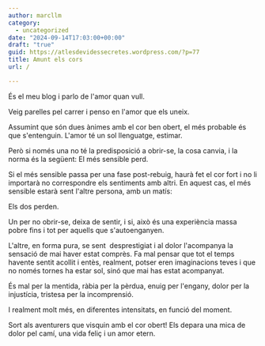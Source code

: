 ```yaml
---
author: marcllm
category:
  - uncategorized
date: "2024-09-14T17:03:00+00:00"
draft: "true"
guid: https://atlesdevidessecretes.wordpress.com/?p=77
title: Amunt els cors
url: /

---
```

És el meu blog i parlo de l'amor quan vull.



Veig parelles pel carrer i penso en l'amor que els uneix.



Assumint que són dues ànimes amb el cor ben obert, el més probable és que s'entenguin. L'amor té un sol llenguatge, estimar.



Però si només una no té la predisposició a obrir-se, la cosa canvia, i la norma és la següent: El més sensible perd.

Si el més sensible passa per una fase post-rebuig, haurà fet el cor fort i no li importarà no correspondre els sentiments amb altri. En aquest cas, el més sensible estarà sent l'altre persona, amb un matís:

Els dos perden.

Un per no obrir-se, deixa de sentir, i si, això és una experiència massa pobre fins i tot per aquells que s'autoenganyen.  

L'altre, en forma pura, se sent  desprestigiat i al dolor l'acompanya la sensació de mai haver estat comprès. Fa mal pensar que tot el temps havente sentit acollit i entès, realment, potser eren imaginacions teves i que no només tornes ha estar sol, sinó que mai has estat acompanyat.



És mal per la mentida, ràbia per la pèrdua, enuig per l'engany, dolor per la injustícia, tristesa per la incomprensió.



I realment molt més, en diferentes intensitats, en funció del moment.



Sort als aventurers que visquin amb el cor obert! Els depara una mica de dolor pel camí, una vida feliç i un amor etern.
